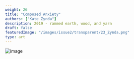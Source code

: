 ```yaml
---
weight: 26
title: "Composed Anxiety"
authors: ["Kate Zynda"]
description: 2019 - rammed earth, wood, and yarn
draft: false
featuredImage: "/images/issue2/transparent/23_Zynda.png"
type: art
---
```


![image](/images/issue2/23_composed.JPG#issues)